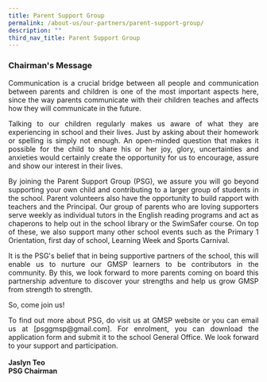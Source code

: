 ```yaml
---
title: Parent Support Group
permalink: /about-us/our-partners/parent-support-group/
description: ""
third_nav_title: Parent Support Group
---
```

### Chairman's Message

<p style="text-align: justify;">Communication is a crucial bridge between all people and communication between&nbsp;parents and children is one of the most important aspects here, since the way parents&nbsp;communicate with their children teaches and affects how they will communicate in the&nbsp;future.

</p><p style="text-align: justify;">Talking to our children regularly makes us aware of what they are experiencing in school&nbsp;and their lives. Just by asking about their homework or spelling is simply not enough. An open-minded question that makes it possible for the child to share his or her joy, glory,&nbsp;uncertainties and anxieties would certainly create the opportunity for us to encourage,&nbsp;assure and show our interest in their lives.

</p><p style="text-align: justify;">By joining the Parent Support Group (PSG), we assure you will go beyond supporting your own&nbsp;child and contributing to a larger group of students in the school. Parent volunteers also&nbsp;have the opportunity to build rapport with teachers and the Principal. Our group of parents&nbsp;who are loving supporters serve weekly as individual tutors in the English reading&nbsp;programs and act as chaperons to help out in the school library or the SwimSafer course.&nbsp;On top of these, we also support many other school events such as the Primary 1 Orientation,&nbsp;first day of school, Learning Week and Sports Carnival.

</p><p style="text-align: justify;">It is the PSG's belief that in being supportive partners of the school, this will enable us to&nbsp;nurture our GMSP learners to be&nbsp;contributors in the community. By this, we look forward&nbsp;to more parents coming on board this partnership adventure to discover your strengths&nbsp;and help us grow GMSP from strength to strength.

So, come join us!    

</p><p style="text-align: justify;">To find out more about PSG, do visit us at GMSP website or you can email us at [psggmsp@gmail.com]. For enrolment, you can download the application form and submit it to the school General Office. We look forward to your support and participation.    <br><br>
<b>Jaslyn Teo</b> <br>
<b>PSG Chairman</b></p>